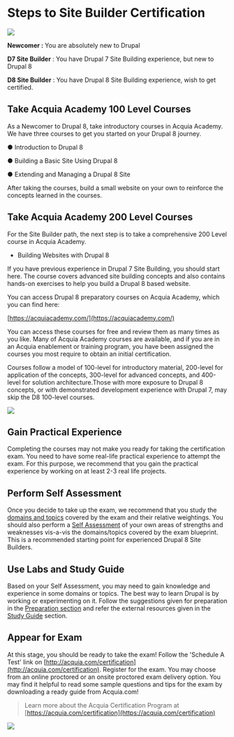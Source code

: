 # Steps to Site Builder Certification

![](https://github.com/prasadshir/sg-sb-d9/tree/2d1ced1529fa41dd313f67d126078b3ade382266/.gitbook/assets/Site-Builder-Steps.png)

**Newcomer :** You are absolutely new to Drupal

**D7 Site Builder** : You have Drupal 7 Site Building experience, but new to Drupal 8

**D8 Site Builder** : You have Drupal 8 Site Building experience, wish to get certified.

## Take Acquia Academy 100 Level Courses

As a Newcomer to Drupal 8, take introductory courses in Acquia Academy. We have three courses to get you started on your Drupal 8 journey.

● Introduction to Drupal 8

● Building a Basic Site Using Drupal 8

● Extending and Managing a Drupal 8 Site

After taking the courses, build a small website on your own to reinforce the concepts learned in the courses.

## Take Acquia Academy 200 Level Courses

For the Site Builder path, the next step is to take a comprehensive 200 Level course in Acquia Academy.

* Building Websites with Drupal 8

If you have previous experience in Drupal 7 Site Building, you should start here. The course covers advanced site building concepts and also contains hands-on exercises to help you build a Drupal 8 based website.

You can access Drupal 8 preparatory courses on Acquia Academy, which you can find here:

[https://acquiacademy.com/](https://acquiacademy.com/)

You can access these courses for free and review them as many times as you like. Many of Acquia Academy courses are available, and if you are in an Acquia enablement or training program, you have been assigned the courses you most require to obtain an initial certification.

Courses follow a model of 100-level for introductory material, 200-level for application of the concepts, 300-level for advanced concepts, and 400-level for solution architecture.Those with more exposure to Drupal 8 concepts, or with demonstrated development experience with Drupal 7, may skip the D8 100-level courses.

![](https://github.com/prasadshir/sg-sb-d9/tree/2d1ced1529fa41dd313f67d126078b3ade382266/.gitbook/assets/developer-learning-paths.png)

## Gain Practical Experience

Completing the courses may not make you ready for taking the certification exam. You need to have some real-life practical experience to attempt the exam. For this purpose, we recommend that you gain the practical experience by working on at least 2-3 real life projects.

## Perform Self Assessment

Once you decide to take up the exam, we recommend that you study the [domains and topics](exam-domains.md) covered by the exam and their relative weightings. You should also perform a [Self Assessment](self-assessment.md) of your own areas of strengths and weaknesses vis-a-vis the domains/topics covered by the exam blueprint. This is a recommended starting point for experienced Drupal 8 Site Builders.

## Use Labs and Study Guide

Based on your Self Assessment, you may need to gain knowledge and experience in some domains or topics. The best way to learn Drupal is by working or experimenting on it. Follow the suggestions given for preparation in the [Preparation section](preparation.md) and refer the external resources given in the [Study Guide](study-guide.md) section.

## Appear for Exam

At this stage, you should be ready to take the exam! Follow the 'Schedule A Test' link on [http://acquia.com/certification](http://acquia.com/certification). Register for the exam. You may choose from an online proctored or an onsite proctored exam delivery option. You may find it helpful to read some sample questions and tips for the exam by downloading a ready guide from Acquia.com!

> Learn more about the Acquia Certification Program at [https://acquia.com/certification](https://acquia.com/certification)

![](https://github.com/prasadshir/sg-sb-d9/tree/2d1ced1529fa41dd313f67d126078b3ade382266/.gitbook/assets/Screenshot%202016-12-14%2013.19.32.png)

